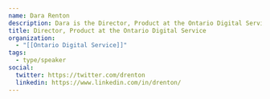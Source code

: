```yaml
---
name: Dara Renton
description: Dara is the Director, Product at the Ontario Digital Service, leading the product teams that work on several government services and platforms, including Ontario.ca.During COVID she also led the program that launched Ontario’s first in-house built mobile app, Verify Ontario.Previously Dara built and led a digital team at Toronto Public Library transforming the online experience for nearly a million library users over a decade.
title: Director, Product at the Ontario Digital Service
organization:
  - "[[Ontario Digital Service]]"
tags:
  - type/speaker
social:
  twitter: https://twitter.com/drenton
  linkedin: https://www.linkedin.com/in/drenton/
---
```

